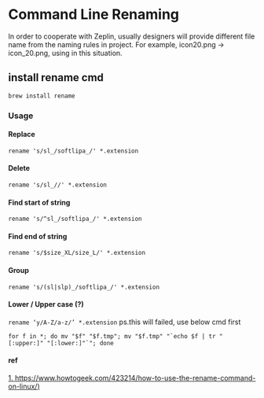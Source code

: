 # Command Line Renaming 
In order to cooperate with Zeplin, usually designers will provide different file name from the naming rules in project.
For example, icon20.png -> icon_20.png, using in this situation.

## install rename cmd

```
brew install rename
```

### Usage

#### Replace
```rename 's/sl_/softlipa_/' *.extension```

#### Delete
```rename 's/sl_//' *.extension```

#### Find start of string
```rename 's/^sl_/softlipa_/' *.extension```

#### Find end of string
```rename 's/$size_XL/size_L/' *.extension```

#### Group
```rename 's/(sl|slp)_/softlipa_/' *.extension```

#### Lower / Upper case (?)
```rename ‘y/A-Z/a-z/’ *.extension```
ps.this will failed, use below cmd first
```
for f in *; do mv "$f" "$f.tmp"; mv "$f.tmp" "`echo $f | tr "[:upper:]" "[:lower:]"`"; done
```


#### ref
[1. https://www.howtogeek.com/423214/how-to-use-the-rename-command-on-linux/)](https://www.howtogeek.com/423214/how-to-use-the-rename-command-on-linux/)
